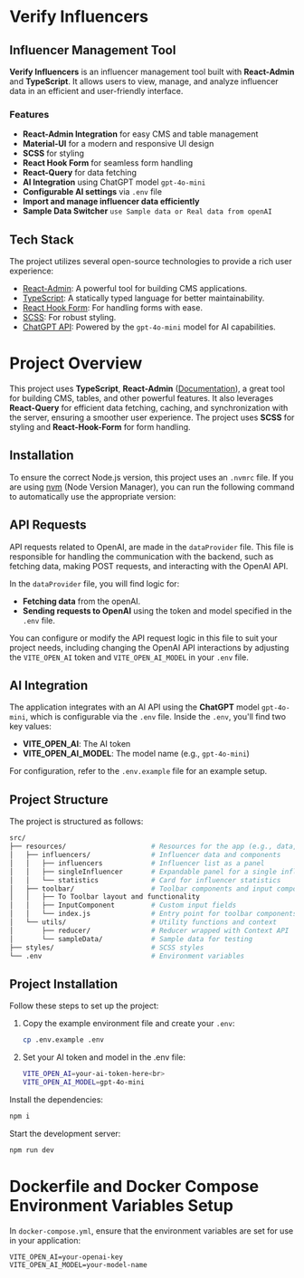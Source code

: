 # Verify Influencers

## Influencer Management Tool

**Verify Influencers** is an influencer management tool built with **React-Admin** and **TypeScript**. It allows users to view, manage, and analyze influencer data in an efficient and user-friendly interface.

### Features

- **React-Admin Integration** for easy CMS and table management
- **Material-UI** for a modern and responsive UI design
- **SCSS** for styling
- **React Hook Form** for seamless form handling
- **React-Query** for data fetching
- **AI Integration** using ChatGPT model `gpt-4o-mini`
- **Configurable AI settings** via `.env` file
- **Import and manage influencer data efficiently**
- **Sample Data Switcher** `use Sample data or Real data from openAI`

## Tech Stack

The project utilizes several open-source technologies to provide a rich user experience:

- [React-Admin](https://marmelab.com/react-admin/Demos.html): A powerful tool for building CMS applications.
- [TypeScript](https://www.typescriptlang.org/): A statically typed language for better maintainability.
- [React Hook Form](https://react-hook-form.com/): For handling forms with ease.
- [SCSS](https://sass-lang.com/): For robust styling.
- [ChatGPT API](https://openai.com): Powered by the `gpt-4o-mini` model for AI capabilities.

# Project Overview

This project uses **TypeScript**, **React-Admin** ([Documentation](https://marmelab.com/react-admin/Demos.html)), a great tool for building CMS, tables, and other powerful features. It also leverages **React-Query** for efficient data fetching, caching, and synchronization with the server, ensuring a smoother user experience. The project uses **SCSS** for styling and **React-Hook-Form** for form handling.

## Installation

To ensure the correct Node.js version, this project uses an `.nvmrc` file. If you are using [nvm](https://github.com/nvm-sh/nvm) (Node Version Manager), you can run the following command to automatically use the appropriate version:

## API Requests

API requests related to OpenAI, are made in the `dataProvider` file. This file is responsible for handling the communication with the backend, such as fetching data, making POST requests, and interacting with the OpenAI API.

In the `dataProvider` file, you will find logic for:

- **Fetching data** from the openAI.
- **Sending requests to OpenAI** using the token and model specified in the `.env` file.

You can configure or modify the API request logic in this file to suit your project needs, including changing the OpenAI API interactions by adjusting the `VITE_OPEN_AI` token and `VITE_OPEN_AI_MODEL` in your `.env` file.


## AI Integration

The application integrates with an AI API using the **ChatGPT** model `gpt-4o-mini`, which is configurable via the `.env` file. Inside the `.env`, you'll find two key values:

- **VITE_OPEN_AI**: The AI token
- **VITE_OPEN_AI_MODEL**: The model name (e.g., `gpt-4o-mini`)

For configuration, refer to the `.env.example` file for an example setup.

## Project Structure

The project is structured as follows:
```sh
src/
├── resources/                     # Resources for the app (e.g., data, components)
│   ├── influencers/               # Influencer data and components
│   │   ├── influencers            # Influencer list as a panel
│   │   ├── singleInfluencer       # Expandable panel for a single influencer
│   │   └── statistics             # Card for influencer statistics
│   ├── toolbar/                   # Toolbar components and input components
│   │   ├── To Toolbar layout and functionality
│   │   ├── InputComponent         # Custom input fields
│   │   └── index.js               # Entry point for toolbar components
│   └── utils/                     # Utility functions and context
│       ├── reducer/               # Reducer wrapped with Context API
│       └── sampleData/            # Sample data for testing
├── styles/                        # SCSS styles
└── .env                           # Environment variables

```
## Project Installation

Follow these steps to set up the project:

1. Copy the example environment file and create your `.env`:

   ```sh
   cp .env.example .env
2. Set your AI token and model in the .env file:
    ```sh
    VITE_OPEN_AI=your-ai-token-here<br>
    VITE_OPEN_AI_MODEL=gpt-4o-mini
    ```
Install the dependencies:

```sh
npm i
```
Start the development server:

```sh
npm run dev
```

# Dockerfile and Docker Compose Environment Variables Setup

In `docker-compose.yml`, ensure that the environment variables are set for use in your application:

```Dockerfile
VITE_OPEN_AI=your-openai-key
VITE_OPEN_AI_MODEL=your-model-name
